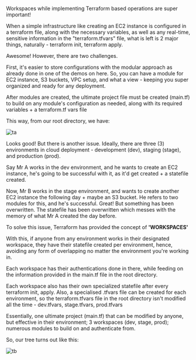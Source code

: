 Workspaces while implementing Terraform based operations are super important!

When a simple infrastructure like creating an EC2 instance is configured in a terraform file, along with the necessary variables, as well as any real-time, sensitive information in the "terraform.tfvars" file, what is left is 2 major things, naturally - terraform init, terraform apply.

Awesome! However, there are two challenges.

First, it's easier to store configurations with the modular approach as already done in one of the demos on here. So, you can have a module for EC2 instance, S3 buckets, VPC setup, and what a view - keeping you super organized and ready for any deployment.

After modules are created, the ultimate project file must be created (main.tf) to build on any module's configuration as needed, along with its required variables + a terraform.tf vars file

This way, from our root directory, we have: 

![ta](https://github.com/user-attachments/assets/749446b9-4b60-49c3-8988-dc5207125752)

Looks good! But there is another issue. Ideally, there are three (3) environments in cloud deployment - development (dev), staging (stage), and production (prod).

Say Mr A works in the dev environment, and he wants to create an EC2 instance, he's going to be successful with it, as it'd get created + a statefile created.

Now, Mr B works in the stage environment, and wants to create another EC2 instance the following day + maybe an S3 bucket. He refers to two modules for this, and he's successful. Great! But something has been overwritten. The statefile has been overwritten which messes with the memory of what Mr A created the day before.

To solve this issue, Terraform has provided the concept of **'WORKSPACES'**

With this, if anyone from any environment works in their designated workspace, they have their statefile created per environment, hence, avoiding any form of overlapping no matter the environment you're working in.

Each workspace has their authentications done in there, while feeding on the information provided in the main.tf file in the root directory. 

Each workspace also has their own specialized statefile after every terraform init, apply. Also, a specialised .tfvars file can be created for each environment, so the terraform.tfvars file in the root directory isn't modified all the time - dev.tfvars, stage.tfvars, prod.tfvars

Essentially, one ultimate project (main.tf) that can be modified by anyone, but effective in their environment; 3 workspaces (dev, stage, prod); numerous modules to build on and authenticate from.

So, our tree turns out like this:

![tb](https://github.com/user-attachments/assets/4a3c1186-c989-4c86-9d82-2470af47d36f)
